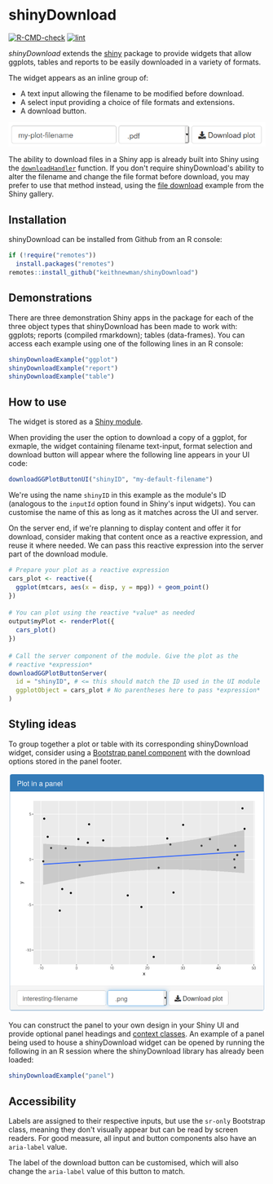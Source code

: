 # shinyDownload

<!-- badges: start -->
[![R-CMD-check](https://github.com/keithnewman/shinyDownload/actions/workflows/R-CMD-check.yaml/badge.svg)](https://github.com/keithnewman/shinyDownload/actions/workflows/R-CMD-check.yaml)
[![lint](https://github.com/keithnewman/shinyDownload/actions/workflows/lint.yaml/badge.svg)](https://github.com/keithnewman/shinyDownload/actions/workflows/lint.yaml)
<!-- badges: end -->

*shinyDownload* extends the [shiny](http://shiny.rstudio.com/) package
to provide widgets that allow ggplots, tables and reports to be
easily downloaded in a variety of formats.

The widget appears as an inline group of:

+ A text input allowing the filename to be modified before download.
+ A select input providing a choice of file formats and extensions.
+ A download button.

![Example shinyDownload widget for plot downloads](man/figures/shiny-download.png)

The ability to download files in a Shiny app is already built into Shiny using
the
[`downloadHandler`]("https://shiny.rstudio.com/reference/shiny/0.14.2/downloadHandler.html")
function. If you don't require shinyDownload's ability to alter the filename and
change the file format before download, you may prefer to use that method
instead, using the
[file download](https://shiny.rstudio.com/gallery/file-download.html)
example from the Shiny gallery.

## Installation

shinyDownload can be installed from Github from an R console:

```r
if (!require("remotes"))
  install.packages("remotes")
remotes::install_github("keithnewman/shinyDownload")
```

## Demonstrations

There are three demonstration Shiny apps in the package for each of the
three object types that shinyDownload has been made to work with: ggplots; reports (compiled rmarkdown);
tables (data-frames).
You can access each example using one of the following lines in an R console:

```r
shinyDownloadExample("ggplot")
shinyDownloadExample("report")
shinyDownloadExample("table")
```

## How to use

The widget is stored as a
[Shiny module](https://shiny.rstudio.com/articles/modules.html).

When providing the user the option to download a copy of a ggplot, for exmaple,
the widget containing filename text-input, format selection and download button
will appear where the following line appears in your UI code:

```r
downloadGGPlotButtonUI("shinyID", "my-default-filename")
```

We're using the name `shinyID` in this example as the module's ID
(analogous to the `inputId` option found in Shiny's input widgets).
You can customise the name of this as long as it matches across the UI and
server.

On the server end, if we're planning to display content and offer it for
download, consider making that content once as a reactive expression,
and reuse it where needed.
We can pass this reactive expression into the server part of the download
module.

```r
# Prepare your plot as a reactive expression
cars_plot <- reactive({
  ggplot(mtcars, aes(x = disp, y = mpg)) + geom_point()
})

# You can plot using the reactive *value* as needed
output$myPlot <- renderPlot({
  cars_plot()
})

# Call the server component of the module. Give the plot as the
# reactive *expression*
downloadGGPlotButtonServer(
  id = "shinyID", # <= this should match the ID used in the UI module
  ggplotObject = cars_plot # No parentheses here to pass *expression*
)

```

## Styling ideas

To group together a plot or table with its corresponding shinyDownload widget,
consider using a
[Bootstrap panel component](https://getbootstrap.com/docs/3.3/components/#panels)
with the download options stored in the panel footer.

![A Bootstrap panel containing a plot in the panel body and the download options in the panel footer.](man/figures/panel-plot.png)

You can construct the panel to your own design in your Shiny UI and provide
optional panel headings and
[context classes](https://getbootstrap.com/docs/3.3/components/#panels-alternatives).
An example of a panel being used to house a shinyDownload widget can be
opened by running the following in an R session where the shinyDownload library
has already been loaded:

```r
shinyDownloadExample("panel")
```

## Accessibility

Labels are assigned to their respective inputs,
but use the `sr-only` Bootstrap class,
meaning they don't visually appear but can be read by screen readers.
For good measure, all input and button components also have an `aria-label`
value.

The label of the download button can be customised, which will also change the
`aria-label` value of this button to match.
